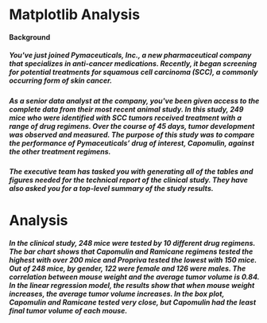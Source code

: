 # Matplotlib Analysis
#### Background
##### You've just joined Pymaceuticals, Inc., a new pharmaceutical company that specializes in anti-cancer medications. Recently, it began screening for potential treatments for squamous cell carcinoma (SCC), a commonly occurring form of skin cancer.
##### As a senior data analyst at the company, you've been given access to the complete data from their most recent animal study. In this study, 249 mice who were identified with SCC tumors received treatment with a range of drug regimens. Over the course of 45 days, tumor development was observed and measured. The purpose of this study was to compare the performance of Pymaceuticals’ drug of interest, Capomulin, against the other treatment regimens.
##### The executive team has tasked you with generating all of the tables and figures needed for the technical report of the clinical study. They have also asked you for a top-level summary of the study results.
# Analysis
##### In the clinical study, 248 mice were tested by 10 different drug regimens. The bar chart shows that Capomulin and Ramicane regimens tested the highest with over 200 mice and Propriva tested the lowest with 150 mice. Out of 248 mice, by gender, 122 were female and 126 were males. The correlation between mouse weight and the average tumor volume is 0.84. In the linear regression model, the results show that when mouse weight increases, the average tumor volume increases. In the box plot, Capomulin and Ramicane tested very close, but Capomulin had the least final tumor volume of each mouse.   
  
